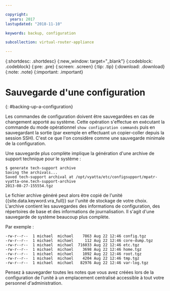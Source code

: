 ```yaml
---

copyright:
  years: 2017
lastupdated: "2018-11-10"

keywords: backup, configuration

subcollection: virtual-router-appliance

---
```


{:shortdesc: .shortdesc}
{:new_window: target="_blank"}
{:codeblock: .codeblock}
{:pre: .pre}
{:screen: .screen}
{:tip: .tip}
{:download: .download}
{:note: .note}
{:important: .important}

# Sauvegarde d'une configuration
{: #backing-up-a-configuration}

Les commandes de configuration doivent être sauvegardées en cas de changement apporté au système. Cette opération s'effectue en exécutant la commande du mode opérationnel `show configuration commands` puis en sauvegardant la sortie (par exemple en effectuant un copier-coller depuis la session SSH). C'est ce que l'on considère comme une sauvegarde minimale de la configuration.

Une sauvegarde plus complète implique la génération d'une archive de support technique pour le système :  

```
$ generate tech-support archive
Saving the archivals...
Saved tech-support archival at /opt/vyatta/etc/configsupport/mpatr-vyatta-one.tech-support-archive
2013-08-27-155554.tgz
```

Le fichier archive généré peut alors être copié de l'unité {{site.data.keyword.vra_full}} sur l'unité de stockage de votre choix. L'archive contient les sauvegardes des informations de configuration, des répertoires de base et des informations de journalisation. Il s'agit d'une sauvegarde de système beaucoup plus complète.

Par exemple :

```
-rw-r--r--  1 michael  michael    7863 Aug 22 12:46 config.tgz
-rw-r--r--  1 michael  michael     112 Aug 22 12:46 core-dump.tgz
-rw-r--r--  1 michael  michael  716033 Aug 22 12:46 etc.tgz
-rw-r--r--  1 michael  michael    3698 Aug 22 12:46 home.tgz
-rw-r--r--  1 michael  michael    1092 Aug 22 12:46 root.tgz
-rw-r--r--  1 michael  michael    4204 Aug 22 12:46 tmp.tgz
-rw-r--r--  1 michael  michael   82976 Aug 22 12:46 var-log.tgz
```

Pensez à sauvegarder toutes les notes que vous avez créées lors de la configuration de l'unité à un emplacement centralisé accessible à tout votre personnel d'administration.
